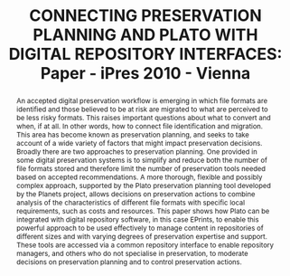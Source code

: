 ---
abstract: 'An accepted digital preservation workflow is emerging in

  which file formats are identified and those believed to be

  at risk are migrated to what are perceived to be less risky

  formats. This raises important questions about what to

  convert and when, if at all. In other words, how to connect

  file identification and migration. This area has become

  known as preservation planning, and seeks to take

  account of a wide variety of factors that might impact

  preservation decisions. Broadly there are two approaches

  to preservation planning. One provided in some digital

  preservation systems is to simplify and reduce both the

  number of file formats stored and therefore limit the number

  of preservation tools needed based on accepted recommendations.

  A more thorough, flexible and possibly

  complex approach, supported by the Plato preservation

  planning tool developed by the Planets project, allows decisions

  on preservation actions to combine analysis of the

  characteristics of different file formats with specific local

  requirements, such as costs and resources. This paper

  shows how Plato can be integrated with digital repository

  software, in this case EPrints, to enable this powerful approach

  to be used effectively to manage content in repositories

  of different sizes and with varying degrees of preservation

  expertise and support. These tools are accessed via

  a common repository interface to enable repository managers,

  and others who do not specialise in preservation, to

  moderate decisions on preservation planning and to control

  preservation actions.'
creators:
- Rauber, Andreas
- Carr, Les
- Hitchcock, Steve
- Kulovits, Hannes
- Tarrant, David
date: null
document_url: https://services.phaidra.univie.ac.at/api/object/o:185510/download
grand_parent: iPRES
institutions: []
keywords: []
landing_page_url: https://phaidra.univie.ac.at/o:185510
language: eng
layout: publication
license: CC BY-SA 2.0 AT
notes_url: null
parent: iPRES 2010
presentation_url: null
size: 745335
source_name: iPRES
title: 'CONNECTING PRESERVATION PLANNING AND PLATO WITH  DIGITAL REPOSITORY INTERFACES:
  Paper - iPres 2010 - Vienna'
type: paper
year: 2010
---
